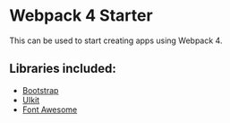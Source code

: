 # Webpack 4 Starter

This can be used to start creating apps using Webpack 4.

## Libraries included:

- <a href="http://getbootstrap.com/" target="_blank">Bootstrap</a>
- <a href="https://getuikit.com/" target="_blank">UIkit</a>
- <a href="https://fontawesome.com/" target="_blank">Font Awesome</a>